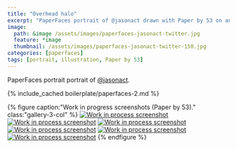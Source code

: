 ```yaml
---
title: "Overhead halo"
excerpt: "PaperFaces portrait of @jasonact drawn with Paper by 53 on an iPad."
image: 
  path: &image /assets/images/paperfaces-jasonact-twitter.jpg 
  feature: *image
  thumbnail: /assets/images/paperfaces-jasonact-twitter-150.jpg
categories: [paperfaces]
tags: [portrait, illustration, Paper by 53]
---
```


PaperFaces portrait portrait of [@jasonact](https://twitter.com/jasonact).

{% include_cached boilerplate/paperfaces-2.md %}

{% figure caption:"Work in progress screenshots (Paper by 53)." class:"gallery-3-col" %}
[![Work in process screenshot](/assets/images/paperfaces-jasonact-process-1-600.jpg)](/assets/images/paperfaces-jasonact-process-1-lg.jpg)
[![Work in process screenshot](/assets/images/paperfaces-jasonact-process-2-600.jpg)](/assets/images/paperfaces-jasonact-process-2-lg.jpg)
[![Work in process screenshot](/assets/images/paperfaces-jasonact-process-3-600.jpg)](/assets/images/paperfaces-jasonact-process-3-lg.jpg)
[![Work in process screenshot](/assets/images/paperfaces-jasonact-process-4-600.jpg)](/assets/images/paperfaces-jasonact-process-4-lg.jpg)
[![Work in process screenshot](/assets/images/paperfaces-jasonact-process-5-600.jpg)](/assets/images/paperfaces-jasonact-process-5-lg.jpg)
[![Work in process screenshot](/assets/images/paperfaces-jasonact-process-6-600.jpg)](/assets/images/paperfaces-jasonact-process-6-lg.jpg)
{% endfigure %}
